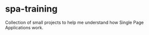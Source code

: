 # spa-training

Collection of small projects to help me understand how Single Page Applications work.
